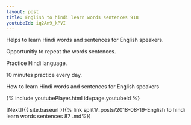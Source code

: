 ```yaml
---
layout: post
title: English to hindi learn words sentences 918 
youtubeId: iq2An9_kPVI
---
```

 
 
Helps to learn Hindi words and sentences for English speakers.

Opportunitiy to repeat the words sentences. 

Practice Hindi language. 
 
10 minutes practice every day. 
 
How to learn Hindi words and sentences for English speakers 
 
{% include youtubePlayer.html id=page.youtubeId %}
 
 
[Next]({{ site.baseurl }}{% link  split1/_posts/2018-08-19-English to hindi learn words sentences 87 .md%})
 
